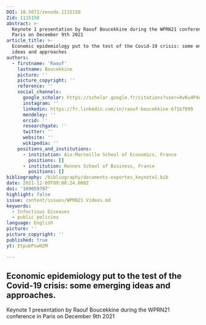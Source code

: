 ```yaml
---
DOI: 10.5072/zenodo.1115150
Zid: 1115150
abstract: >-
  Keynote 1 presentation by Raouf Boucekkine during the WPRN21 conference in
  Paris on December 9th 2021
article_title: >-
  Economic epidemiology put to the test of the Covid-19 crisis: some emerging
  ideas and approaches
authors:
  - firstname: 'Raouf'
    lastname: Boucekkine
    picture: ''
    picture_copyright: ''
    reference: ''
    social_channels:
      google_scholar: https://scholar.google.fr/citations?user=0vKu4P4AAAAJ&hl=fr
      instagram: ''
      linkedin: https://fr.linkedin.com/in/raouf-boucekkine-671b7099
      mendeley: ''
      orcid: ''
      researchgate: ''
      twitter: ''
      website: ''
      wikipedia: ''
    positions_and_institutions:
      - institution: Aix-Marseille School of Economics, France
        positions: []
      - institution: Rennes School of Business, France
        positions: []
bibliography: /bibliography/documents-exportes_keynote1.bib
date: 2021-12-09T09:00:24.000Z
doi: '169059797'
highlight: false
issue: content/issues/WPRN21 Videos.md
keywords:
  - Infectious Diseases
  - public policies
language: English
picture: ''
picture_copyright: ''
published: true
yt: EtpubPswH2M

---
```


## Economic epidemiology put to the test of the Covid-19 crisis: some emerging ideas and approaches.

Keynote 1 presentation by Raouf Boucekkine during the WPRN21 conference in Paris on December 9th 2021

<Youtube yt="EtpubPswH2M" caption ="Raouf Boucekkine: Economic epidemiology put to the test of the Covid-19 crisis"></Youtube>